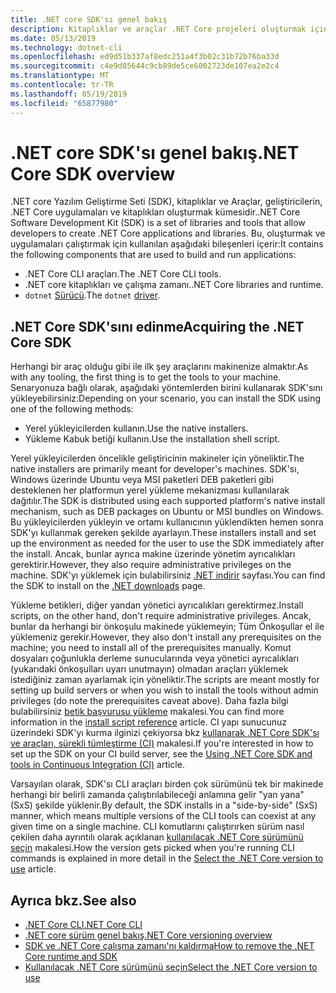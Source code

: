 ```yaml
---
title: .NET core SDK'sı genel bakış
description: Kitaplıklar ve araçlar .NET Core projeleri oluşturmak için kullanılan bir dizi olan .NET Core SDK hakkında bilgi edinin.
ms.date: 05/13/2019
ms.technology: dotnet-cli
ms.openlocfilehash: ed9d51b337af8edc251a4f3b02c31b72b76ba33d
ms.sourcegitcommit: c4e9d05644c9cb89de5ce6002723de107ea2e2c4
ms.translationtype: MT
ms.contentlocale: tr-TR
ms.lasthandoff: 05/19/2019
ms.locfileid: "65877980"
---
```

# <a name="net-core-sdk-overview"></a><span data-ttu-id="62229-103">.NET core SDK'sı genel bakış</span><span class="sxs-lookup"><span data-stu-id="62229-103">.NET Core SDK overview</span></span>

<span data-ttu-id="62229-104">.NET core Yazılım Geliştirme Seti (SDK), kitaplıklar ve Araçlar, geliştiricilerin, .NET Core uygulamaları ve kitaplıkları oluşturmak kümesidir.</span><span class="sxs-lookup"><span data-stu-id="62229-104">.NET Core Software Development Kit (SDK) is a set of libraries and tools that allow developers to create .NET Core applications and libraries.</span></span> <span data-ttu-id="62229-105">Bu, oluşturmak ve uygulamaları çalıştırmak için kullanılan aşağıdaki bileşenleri içerir:</span><span class="sxs-lookup"><span data-stu-id="62229-105">It contains the following components that are used to build and run applications:</span></span>

- <span data-ttu-id="62229-106">.NET Core CLI araçları.</span><span class="sxs-lookup"><span data-stu-id="62229-106">The .NET Core CLI tools.</span></span>
- <span data-ttu-id="62229-107">.NET core kitaplıkları ve çalışma zamanı.</span><span class="sxs-lookup"><span data-stu-id="62229-107">.NET Core libraries and runtime.</span></span>
- <span data-ttu-id="62229-108">`dotnet` [Sürücü](/tools/index.md#driver).</span><span class="sxs-lookup"><span data-stu-id="62229-108">The `dotnet` [driver](/tools/index.md#driver).</span></span>

## <a name="acquiring-the-net-core-sdk"></a><span data-ttu-id="62229-109">.NET Core SDK'sını edinme</span><span class="sxs-lookup"><span data-stu-id="62229-109">Acquiring the .NET Core SDK</span></span>

<span data-ttu-id="62229-110">Herhangi bir araç olduğu gibi ile ilk şey araçlarını makinenize almaktır.</span><span class="sxs-lookup"><span data-stu-id="62229-110">As with any tooling, the first thing is to get the tools to your machine.</span></span> <span data-ttu-id="62229-111">Senaryonuza bağlı olarak, aşağıdaki yöntemlerden birini kullanarak SDK'sını yükleyebilirsiniz:</span><span class="sxs-lookup"><span data-stu-id="62229-111">Depending on your scenario, you can install the SDK using one of the following methods:</span></span>

- <span data-ttu-id="62229-112">Yerel yükleyicilerden kullanın.</span><span class="sxs-lookup"><span data-stu-id="62229-112">Use the native installers.</span></span>
- <span data-ttu-id="62229-113">Yükleme Kabuk betiği kullanın.</span><span class="sxs-lookup"><span data-stu-id="62229-113">Use the installation shell script.</span></span>

<span data-ttu-id="62229-114">Yerel yükleyicilerden öncelikle geliştiricinin makineler için yöneliktir.</span><span class="sxs-lookup"><span data-stu-id="62229-114">The native installers are primarily meant for developer's machines.</span></span> <span data-ttu-id="62229-115">SDK'sı, Windows üzerinde Ubuntu veya MSI paketleri DEB paketleri gibi desteklenen her platformun yerel yükleme mekanizması kullanılarak dağıtılır.</span><span class="sxs-lookup"><span data-stu-id="62229-115">The SDK is distributed using each supported platform's native install mechanism, such as DEB packages on Ubuntu or MSI bundles on Windows.</span></span> <span data-ttu-id="62229-116">Bu yükleyicilerden yükleyin ve ortamı kullanıcının yüklendikten hemen sonra SDK'yı kullanmak gereken şekilde ayarlayın.</span><span class="sxs-lookup"><span data-stu-id="62229-116">These installers install and set up the environment as needed for the user to use the SDK immediately after the install.</span></span> <span data-ttu-id="62229-117">Ancak, bunlar ayrıca makine üzerinde yönetim ayrıcalıkları gerektirir.</span><span class="sxs-lookup"><span data-stu-id="62229-117">However, they also require administrative privileges on the machine.</span></span> <span data-ttu-id="62229-118">SDK'yı yüklemek için bulabilirsiniz [.NET indirir](https://dotnet.microsoft.com/download) sayfası.</span><span class="sxs-lookup"><span data-stu-id="62229-118">You can find the SDK to install on the [.NET downloads](https://dotnet.microsoft.com/download) page.</span></span>

<span data-ttu-id="62229-119">Yükleme betikleri, diğer yandan yönetici ayrıcalıkları gerektirmez.</span><span class="sxs-lookup"><span data-stu-id="62229-119">Install scripts, on the other hand, don't require administrative privileges.</span></span> <span data-ttu-id="62229-120">Ancak, bunlar da herhangi bir önkoşulu makinede yüklemeyin; Tüm Önkoşullar el ile yüklemeniz gerekir.</span><span class="sxs-lookup"><span data-stu-id="62229-120">However, they also don't install any prerequisites on the machine; you need to install all of the prerequisites manually.</span></span> <span data-ttu-id="62229-121">Komut dosyaları çoğunlukla derleme sunucularında veya yönetici ayrıcalıkları (yukarıdaki önkoşulları uyarı unutmayın) olmadan araçları yüklemek istediğiniz zaman ayarlamak için yöneliktir.</span><span class="sxs-lookup"><span data-stu-id="62229-121">The scripts are meant mostly for setting up build servers or when you wish to install the tools without admin privileges (do note the prerequisites caveat above).</span></span> <span data-ttu-id="62229-122">Daha fazla bilgi bulabilirsiniz [betik başvurusu yükleme](tools/dotnet-install-script.md) makalesi.</span><span class="sxs-lookup"><span data-stu-id="62229-122">You can find more information in the [install script reference](tools/dotnet-install-script.md) article.</span></span> <span data-ttu-id="62229-123">CI yapı sunucunuz üzerindeki SDK'yı kurma ilginizi çekiyorsa bkz [kullanarak .NET Core SDK'sı ve araçları, sürekli tümleştirme (CI)](tools/using-ci-with-cli.md) makalesi.</span><span class="sxs-lookup"><span data-stu-id="62229-123">If you're interested in how to set up the SDK on your CI build server, see the [Using .NET Core SDK and tools in Continuous Integration (CI)](tools/using-ci-with-cli.md) article.</span></span>

<span data-ttu-id="62229-124">Varsayılan olarak, SDK'sı CLI araçları birden çok sürümünü tek bir makinede herhangi bir belirli zamanda çalıştırılabileceği anlamına gelir "yan yana" (SxS) şekilde yüklenir.</span><span class="sxs-lookup"><span data-stu-id="62229-124">By default, the SDK installs in a "side-by-side" (SxS) manner, which means multiple versions of the CLI tools can coexist at any given time on a single machine.</span></span> <span data-ttu-id="62229-125">CLI komutlarını çalıştırırken sürüm nasıl çekilen daha ayrıntılı olarak açıklanan [kullanılacak .NET Core sürümünü seçin](/versions/selection.md) makalesi.</span><span class="sxs-lookup"><span data-stu-id="62229-125">How the version gets picked when you're running CLI commands is explained in more detail in the [Select the .NET Core version to use](/versions/selection.md) article.</span></span>

## <a name="see-also"></a><span data-ttu-id="62229-126">Ayrıca bkz.</span><span class="sxs-lookup"><span data-stu-id="62229-126">See also</span></span>

- [<span data-ttu-id="62229-127">.NET Core CLI</span><span class="sxs-lookup"><span data-stu-id="62229-127">.NET Core CLI</span></span>](tools/index.md)
- [<span data-ttu-id="62229-128">.NET core sürüm genel bakış</span><span class="sxs-lookup"><span data-stu-id="62229-128">.NET Core versioning overview</span></span>](/versions/index.md)
- [<span data-ttu-id="62229-129">SDK ve .NET Core çalışma zamanı'nı kaldırma</span><span class="sxs-lookup"><span data-stu-id="62229-129">How to remove the .NET Core runtime and SDK</span></span>](versions/remove-runtime-sdk-versions.md)
- [<span data-ttu-id="62229-130">Kullanılacak .NET Core sürümünü seçin</span><span class="sxs-lookup"><span data-stu-id="62229-130">Select the .NET Core version to use</span></span>](/versions/selection.md)